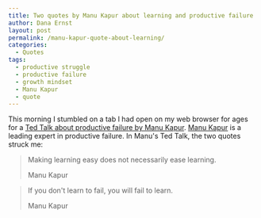 ```yaml
---
title: Two quotes by Manu Kapur about learning and productive failure
author: Dana Ernst
layout: post
permalink: /manu-kapur-quote-about-learning/
categories:
  - Quotes
tags:
  - productive struggle
  - productive failure
  - growth mindset
  - Manu Kapur
  - quote
---
```


This morning I stumbled on a tab I had open on my web browser for ages for a [Ted Talk about productive failure by Manu Kapur](https://www.youtube.com/watch?v=QlwkerwaV2E).  [Manu Kapur](https://www.manukapur.com) is a leading expert in productive failure. In Manu's Ted Talk, the two quotes struck me:

<blockquote>
<p>Making learning easy does not necessarily ease learning.</p>
<footer>Manu Kapur</footer>
</blockquote>

<blockquote>
<p>If you don't learn to fail, you will fail to learn.</p>
<footer>Manu Kapur</footer>
</blockquote>
